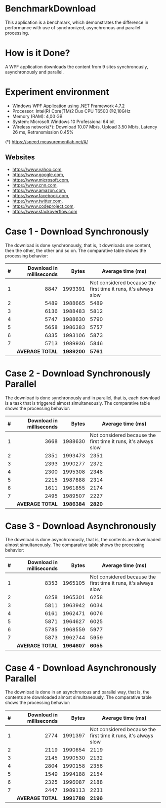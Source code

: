 # BenchmarkDownload

This application is a benchmark, which demonstrates the difference in performance with use of synchronized, asynchronous and parallel processing.

# How is it Done?

A WPF application downloads the content from 9 sites synchronously, asynchronously and parallel.

# Experiment environment

* Windows WPF Application using .NET Framework 4.7.2
* Processor: Intel(R) Core(TM)2 Duo CPU T6500 @2,10GHz
* Memory (RAM): 4,00 GB
* System: Microsoft Windows 10 Professional 64 bit
* Wireless network(*): Download 10.07 Mb/s, Upload 3.50 Mb/s, Latency 26 ms, Retransmission 0.45%

(*) https://speed.measurementlab.net/#/

## Websites

* https://www.yahoo.com,
* https://www.google.com,
* https://www.microsoft.com,
* https://www.cnn.com,
* https://www.amazon.com,
* https://www.facebook.com,
* https://www.twitter.com,
* https://www.codeproject.com,
* https://www.stackoverflow.com

# Case 1 - Download Synchronously

The download is done synchronously, that is, it downloads one content, then the other, the other and so on. The comparative table shows the processing behavior:

| # | Download in milliseconds  | Bytes   | Average time (ms) |
|---|--------------------------:|--------:|-------------------|
| 1 | 8847                      | 1993391 | Not considered because the first time it runs, it's always slow |
| 2 | 5489                      | 1988665 | 5489 |
| 3 | 6136                      | 1988483 | 5812 |
| 4 | 5747                      | 1988630 | 5790 |
| 5 | 5658                      | 1986383 | 5757 |
| 6 | 6335                      | 1993106 | 5873 |
| 7 | 5713                      | 1989936 | 5846 |
|   | **AVERAGE TOTAL** | **1989200** | **5761** |

# Case 2 - Download Synchronously Parallel

The download is done synchronously and in parallel, that is, each download is a task that is triggered almost simultaneously. The comparative table shows the processing behavior:

| # | Download in milliseconds | Bytes | Average time (ms) |
|---|--------------------------:|--------:|-------------------|
| 1 | 3668 | 1988630 | Not considered because the first time it runs, it's always slow |
| 2 | 2351 | 1993473 | 2351 |
| 3 | 2393 | 1990277 | 2372 |
| 4 | 2300 | 1995308 | 2348 |
| 5 | 2215 | 1987888 | 2314 |
| 6 | 1611 | 1961855 | 2174 |
| 7 | 2495 | 1989507 | 2227 |
|   | **AVERAGE TOTAL** | **1986384** | **2820** |

# Case 3 - Download Asynchronously

The download is done asynchronously, that is, the contents are downloaded almost simultaneously. The comparative table shows the processing behavior:

| # | Download in milliseconds | Bytes | Average time (ms) |
|---|--------------------------:|--------:|-------------------|
| 1 | 8353 | 1965105 | Not considered because the first time it runs, it's always slow |
| 2 | 6258 | 1965301 | 6258 |
| 3 | 5811 | 1963942 | 6034 |
| 4 | 6161 | 1962471 | 6076 |
| 5 | 5871 | 1964627 | 6025 |
| 6 | 5785 | 1968559 | 5977 |
| 7 | 5873 | 1962744 | 5959 |
|   | **AVERAGE TOTAL** | **1964607** | **6055** |

# Case 4 - Download Asynchronously Parallel

The download is done in an asynchronous and parallel way, that is, the contents are downloaded almost simultaneously. The comparative table shows the processing behavior:

| # | Download in milliseconds | Bytes | Average time (ms) |
|---|--------------------------:|--------:|-------------------|
| 1 | 2774 | 1991397 | Not considered because the first time it runs, it's always slow |
| 2 | 2119 | 1990654 | 2119 |
| 3 | 2145 | 1990530 | 2132 |
| 4 | 2804 | 1990158 | 2356 |
| 5 | 1549 | 1994188 | 2154 |
| 6 | 2325 | 1996087 | 2188 |
| 7 | 2447 | 1989113 | 2231 |
|   | **AVERAGE TOTAL** | **1991788** | **2196** |

